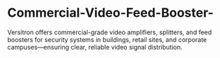 # Commercial-Video-Feed-Booster-
Versitron offers commercial-grade video amplifiers, splitters, and feed boosters for security systems in buildings, retail sites, and corporate campuses—ensuring clear, reliable video signal distribution.
